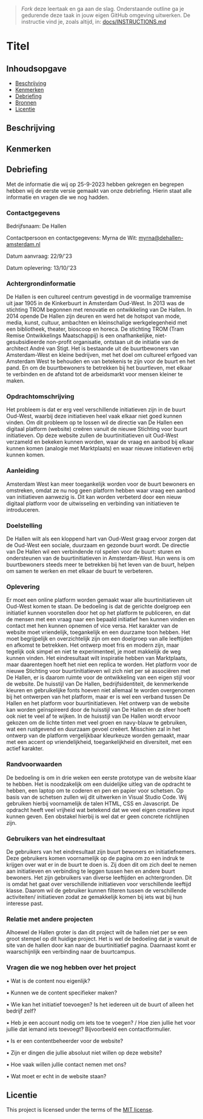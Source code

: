 > _Fork_ deze leertaak en ga aan de slag. Onderstaande outline ga je gedurende deze taak in jouw eigen GitHub omgeving uitwerken. De instructie vind je, zoals altijd, in: [docs/INSTRUCTIONS.md](docs/INSTRUCTIONS.md)

# Titel
<!-- Geef je project een titel en schrijf in één zin wat het is -->

## Inhoudsopgave

  * [Beschrijving](#beschrijving)
  * [Kenmerken](#kenmerken)
  * [Debriefing](#debriefing)
  * [Bronnen](#bronnen)
  * [Licentie](#licentie)

## Beschrijving
<!-- In de Beschrijving staat hoe je project er uit ziet, hoe het werkt en wat je er mee kan. -->
<!-- Voeg een mooie poster visual toe 📸 -->
<!-- Voeg een link toe naar Github Pages 🌐-->

## Kenmerken
<!-- Bij Kenmerken staat welke technieken zijn gebruikt en hoe. Wat is de HTML structuur? Wat zijn de belangrijkste dingen in CSS? Wat is er met Javascript gedaan en hoe? Misschien heb je een framwork of library gebruikt? -->

## Debriefing
Met de informatie die wij op 25-9-2023 hebben gekregen en begrepen hebben wij de eerste versie gemaakt van onze debriefing. Hierin staat alle informatie en vragen die we nog hadden. 

### Contactgegevens
Bedrijfsnaam: De Hallen

Contactpersoon en contactgegevens:
Myrna de Wit: myrna@dehallen-amsterdam.nl

Datum aanvraag: 22/9/'23

Datum oplevering: 13/10/'23

### Achtergrondinformatie
De Hallen is een cultureel centrum gevestigd in de voormalige tramremise uit jaar 1905 in de Kinkerbuurt in Amsterdam Oud-West. In 2013 was de stichting TROM begonnen met renovatie en ontwikkeling van De Hallen. In 2014 opende De Hallen zijn deuren en werd het de hotspot van mode, media, kunst, cultuur, ambachten en kleinschalige werkgelegenheid met een bibliotheek, theater, bioscoop en horeca.
De stichting TROM (Tram Remise Ontwikkelings Maatschappij) is een onafhankelijke, niet-gesubsidieerde non-profit organisatie, ontstaan uit de initiatie van de architect André van Stigt. Het is bestaande uit de buurtbewoners van Amsterdam-West en kleine bedrijven, met het doel om cultureel erfgoed van Amsterdam West te behouden en van betekenis te zijn voor de buurt en het pand. En om de buurtbewoners te betrekken bij het buurtleven, met elkaar te verbinden en de afstand tot de arbeidsmarkt voor mensen kleiner te maken.

### Opdrachtomschrijving
Het probleem is dat er erg veel verschillende initiatieven zijn in de buurt Oud-West, waarbij deze initiatieven heel vaak elkaar niet goed kunnen vinden.
Om dit probleem op te lossen wil de directie van De Hallen een digitaal platform (website) creëren vanuit de nieuwe Stichting voor buurt initiatieven. Op deze website zullen de buurtinitiatieven uit Oud-West verzameld en bekeken kunnen worden, waar de vraag en aanbod bij elkaar kunnen komen (analogie met Marktplaats) en waar nieuwe initiatieven erbij kunnen komen.

### Aanleiding
Amsterdam West kan meer toegankelijk worden voor de buurt bewoners en omstreken, omdat ze nu nog geen platform hebben waar vraag een aanbod van initiatieven aanwezig is. Dit kan worden verbeterd door een nieuw digitaal platform voor de uitwisseling en verbinding van initiatieven te introduceren.

### Doelstelling
De Hallen wilt als een kloppend hart van Oud-West graag ervoor zorgen dat de Oud-West een sociale, duurzaam en gezonde buurt wordt. De directie van De Hallen wil een verbindende rol spelen voor de buurt: sturen en ondersteunen van de buurtinitiatieven in Amsterdam-West. Hun wens is om buurtbewoners steeds meer te betrekken bij het leven van de buurt, helpen om samen te werken en met elkaar de buurt te verbeteren.

### Oplevering
Er moet een online platform worden gemaakt waar alle buurtinitiatieven uit Oud-West komen te staan. De bedoeling is dat de gerichte doelgroep een initiatief kunnen voorstellen door het op het platform te publiceren, en dat de mensen met een vraag naar een bepaald initiatief hen kunnen vinden en contact met hen kunnen opnemen of vice versa. Het karakter van de website moet vriendelijk, toegankelijk en een duurzame toon hebben. Het moet begrijpelijk en overzichtelijk zijn om een doelgroep van alle leeftijden en afkomst te betrekken. Het ontwerp moet fris en modern zijn, maar tegelijk ook simpel en niet te experimenteel, je moet makkelijk de weg kunnen vinden. Het eindresultaat wilt inspiratie hebben van Marktplaats, maar daarentegen hoeft het niet een replica te worden. Het platform voor de nieuwe Stichting voor buurtinitiatieven wil zich niet per sé associëren met De Hallen, er is daarom ruimte voor de ontwikkeling van een eigen stijl voor de website. De huisstijl van De Hallen, bedrijfsidentiteit, de kenmerkende kleuren en gebruikelijke fonts hoeven niet allemaal te worden overgenomen bij het ontwerpen van het platform, maar er is wel een verband tussen De Hallen en het platform voor buurtinitiatieven. Het ontwerp van de website kan worden geïnspireerd door de huisstijl van De Hallen en de sfeer hoeft ook niet te veel af te wijken. In de huisstijl van De Hallen wordt ervoor gekozen om de lichte tinten met veel groen en navy-blauw te gebruiken, wat een rustgevend en duurzaam gevoel creëert. Misschien zal in het ontwerp van de platform vergelijkbaar kleurkeuze worden gemaakt, maar met een accent op vriendelijkheid, toegankelijkheid en diversiteit, met een actief karakter.

### Randvoorwaarden
De bedoeling is om in drie weken een eerste prototype van de website klaar te hebben. Het is noodzakelijk om een duidelijke uitleg van de opdracht te hebben, een laptop om te coderen en pen en papier voor schetsen. Op basis van de schetsen zullen wij dit uitwerken in Visual Studio Code. Wij gebruiken hierbij voornamelijk de talen HTML, CSS en Javascript. De opdracht heeft veel vrijheid wat betekend dat we veel eigen creatieve input kunnen geven. Een obstakel hierbij is wel dat er geen concrete richtlijnen zijn.

### Gebruikers van het eindresultaat
De gebruikers van het eindresultaat zijn buurt bewoners en initiatiefnemers. Deze gebruikers komen voornamelijk op de pagina om zo een indruk te krijgen over wat er in de buurt te doen is. Zij doen dit om zich deel te nemen aan initiatieven en verbinding te leggen tussen hen en andere buurt bewoners. Het zijn gebruikers van diverse leeftijden en achtergronden. Dit is omdat het gaat over verschillende initiatieven voor verschillende leeftijd klasse. Daarom wil de gebruiker kunnen filteren tussen de verschillende activiteiten/ initiatieven zodat ze gemakkelijk komen bij iets wat bij hun interesse past. 

### Relatie met andere projecten
Alhoewel de Hallen groter is dan dit project wilt de hallen niet per se een groot stempel op dit huidige project. Het is wel de bedoeling dat je vanuit de site van de hallen door kan naar de buurtinitiatief pagina. Daarnaast komt er waarschijnlijk een verbinding naar de buurtcampus.

### Vragen die we nog hebben over het project
•	Wat is de content nou eigenlijk?

•	Kunnen we de content specifieker maken?

•	Wie kan het initiatief toevoegen? Is het iedereen uit de buurt of alleen het bedrijf zelf?

•	Heb je een account nodig om iets toe te voegen? / Hoe zien jullie het voor jullie dat iemand iets toevoegt? Bijvoorbeeld een contactformulier.

•	Is er een contentbeheerder voor de website?

•	Zijn er dingen die jullie absoluut niet willen op deze website?

•	Hoe vaak willen jullie contact nemen met ons?

•	Wat moet er echt in de website staan?


## Licentie

This project is licensed under the terms of the [MIT license](./LICENSE).

